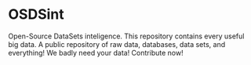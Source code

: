 # OSDSint
Open-Source DataSets inteligence. This repository contains every useful big data.
A public repository of raw data, databases, data sets, and everything!
We badly need your data! Contribute now! 
